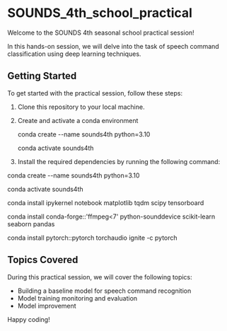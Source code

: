 # SOUNDS_4th_school_practical

Welcome to the SOUNDS 4th seasonal school practical session!

In this hands-on session, we will delve into the task of speech command classification using deep learning techniques.

## Getting Started

To get started with the practical session, follow these steps:

1. Clone this repository to your local machine.
2. Create and activate a conda environment

    conda create --name sounds4th python=3.10
    
    conda activate sounds4th

2. Install the required dependencies by running the following command:
    
conda create --name sounds4th python=3.10

conda activate sounds4th

conda install ipykernel notebook matplotlib tqdm scipy tensorboard

conda install conda-forge::'ffmpeg<7' python-sounddevice scikit-learn seaborn pandas

conda install pytorch::pytorch torchaudio ignite -c pytorch

## Topics Covered

During this practical session, we will cover the following topics:

- Building a baseline model for speech command recognition
- Model training monitoring and evaluation
- Model improvement


Happy coding!